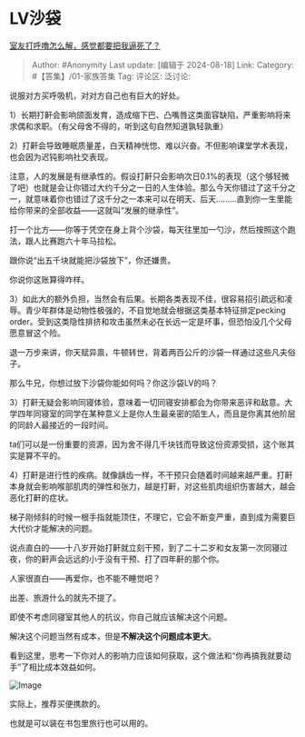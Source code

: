 # LV沙袋
[室友打呼噜怎么解，感觉都要把我逼死了？](https://www.zhihu.com/question/277907177/answer/3597311131)

> Author: #Anonymity
> Last update: [编辑于 2024-08-18]
> Link:
> Category: #【答集】/01-家族答集 
> Tag: 
> 评论区:
> 泛讨论:

说服对方买呼吸机，对对方自己也有巨大的好处。

1）长期打鼾会影响颌面发育，造成缩下巴、凸嘴唇这类面容缺陷，严重影响将来求偶和求职。（有父母舍不得的，听到这句自然知道孰轻孰重）

2）打鼾会导致睡眠质量差，白天精神恍惚、难以兴奋。不但影响课堂学术表现，也会因为迟钝影响社交表现。

注意，人的发展是有继承性的。假设打鼾只会影响次日0.1%的表现（这个够轻微了吧）也就是会让你错过大约千分之一日的人生体验。那么今天你错过了这千分之一，就意味着你也错过了这千分之一本来可以在明天、后天………直到你一生里能给你带来的全部收益——这就叫“发展的继承性”。

打一个比方——你等于凭空在身上背个沙袋，每天往里加一勺沙，然后按照这个跑法，跟人比赛跑六十年马拉松。

跟你说“出五千块就能把沙袋放下”，你还嫌贵。

你说你这账算得咋样。

3）如此大的额外负担，当然会有后果。长期各类表现不佳，很容易招引疏远和凌辱。青少年群体是动物性极强的，不自觉地就会根据这类基本特征排定pecking order。受到这类隐性排挤和攻击虽然未必在长远一定是坏事，但恐怕没几个父母愿意冒这个险。

退一万步来讲，你天赋异禀，牛顿转世，背着两百公斤的沙袋一样通过这些凡夫俗子。

那么牛兄，你想过放下沙袋你能如何吗？你这沙袋LV的吗？

3）打鼾无疑会影响同寝体验，意味着一切同寝安排都会为你带来恶评和敌意。大学四年同寝室的同学在某种意义上是你人生最亲密的陌生人，而且是你离其他阶层的同龄人最接近的一段时间。

ta们可以是一份重要的资源，因为舍不得几千块钱而导致这份资源受损，这个账其实是算不平的。

4）打鼾是进行性的疾病。就像龋齿一样，不干预只会随着时间越来越严重。打鼾本身就会影响喉部肌肉的弹性和张力，越是打鼾，对这些肌肉组织伤害越大，越会恶化打鼾的症状。

梯子刚倾斜的时候一根手指就能顶住，不理它，它会不断变严重，直到成为需要巨大代价才能解决的问题。

说点直白的——十八岁开始打鼾就立刻干预，到了二十二岁和女友第一次同寝过夜，你的鼾声会远远的小于没有干预、打了四年鼾的那个你。

人家很直白——再爱你，也不能不睡觉吧？

出差、旅游什么的就先不提了。

即使不考虑同寝室其他人的抗议，你自己就应该解决这个问题。

解决这个问题当然有成本，但是**不解决这个问题成本更大**。

看到这里，思考一下你对人的影响力应该如何获取，这个做法和“你再搞我就要动手”了相比成本效益如何。

![Image](https://pica.zhimg.com/50/v2-18a876e24b34513b31f7289252901dfe_720w.jpg?source=2c26e567)

实际上，推荐买便携款的。

也就是可以装在书包里旅行也可以用的。